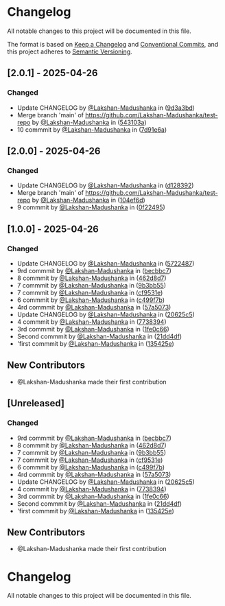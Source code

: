 # Changelog

All notable changes to this project will be documented in this file.

The format is based on [Keep a Changelog](https://keepachangelog.com/en/1.0.0/)
and [Conventional Commits](https://www.conventionalcommits.org/en/v1.0.0/),
and this project adheres to [Semantic Versioning](https://semver.org/spec/v2.0.0.html).

## [2.0.1] - 2025-04-26

### Changed
- Update CHANGELOG by [@Lakshan-Madushanka](https://github.com/Lakshan-Madushanka) in ([9d3a3bd](https://github.com/Lakshan-Madushanka/test-repo/commit/9d3a3bd9c8b815b4afddde94c1f17abde7760725))
- Merge branch 'main' of https://github.com/Lakshan-Madushanka/test-repo by [@Lakshan-Madushanka](https://github.com/Lakshan-Madushanka) in ([543103a](https://github.com/Lakshan-Madushanka/test-repo/commit/543103a38afd922176870f7990f759155d91ba2c))
- 10 commmit by [@Lakshan-Madushanka](https://github.com/Lakshan-Madushanka) in ([7d91e6a](https://github.com/Lakshan-Madushanka/test-repo/commit/7d91e6a89ebdf9056f52a458d433377e547c9452))

## [2.0.0] - 2025-04-26

### Changed
- Update CHANGELOG by [@Lakshan-Madushanka](https://github.com/Lakshan-Madushanka) in ([d128392](https://github.com/Lakshan-Madushanka/test-repo/commit/d12839261a91773d9e614a84d9f3a79822d1fc94))
- Merge branch 'main' of https://github.com/Lakshan-Madushanka/test-repo by [@Lakshan-Madushanka](https://github.com/Lakshan-Madushanka) in ([104ef6d](https://github.com/Lakshan-Madushanka/test-repo/commit/104ef6d76b0e0c617d3743ce2bd7230b23aae0e0))
- 9 commmit by [@Lakshan-Madushanka](https://github.com/Lakshan-Madushanka) in ([0f22495](https://github.com/Lakshan-Madushanka/test-repo/commit/0f22495c48d2e97b5176c31808b9f62c3950962b))

## [1.0.0] - 2025-04-26

### Changed
- Update CHANGELOG by [@Lakshan-Madushanka](https://github.com/Lakshan-Madushanka) in ([5722487](https://github.com/Lakshan-Madushanka/test-repo/commit/57224876beba6524a4f267c53ea28662c7d1dce7))
- 9rd commmit by [@Lakshan-Madushanka](https://github.com/Lakshan-Madushanka) in ([becbbc7](https://github.com/Lakshan-Madushanka/test-repo/commit/becbbc7f8417f48428f252b196e7ecb333f82c66))
- 8 commmit by [@Lakshan-Madushanka](https://github.com/Lakshan-Madushanka) in ([462d8d7](https://github.com/Lakshan-Madushanka/test-repo/commit/462d8d702f7d47274e6040b3f81d71f6f93ed2c0))
- 7 commmit by [@Lakshan-Madushanka](https://github.com/Lakshan-Madushanka) in ([9b3bb55](https://github.com/Lakshan-Madushanka/test-repo/commit/9b3bb558b4420c155deefa9c33f12896d830bce0))
- 7 commmit by [@Lakshan-Madushanka](https://github.com/Lakshan-Madushanka) in ([cf9531e](https://github.com/Lakshan-Madushanka/test-repo/commit/cf9531e58188a41b94f7dfb4ad245df32d128b31))
- 6 commmit by [@Lakshan-Madushanka](https://github.com/Lakshan-Madushanka) in ([c499f7b](https://github.com/Lakshan-Madushanka/test-repo/commit/c499f7b23331e763e702d57da422c51cc0488b21))
- 4rd commmit by [@Lakshan-Madushanka](https://github.com/Lakshan-Madushanka) in ([57a5073](https://github.com/Lakshan-Madushanka/test-repo/commit/57a5073ec6fba1e1de4dc0113fd7bb807d0f2881))
- Update CHANGELOG by [@Lakshan-Madushanka](https://github.com/Lakshan-Madushanka) in ([20625c5](https://github.com/Lakshan-Madushanka/test-repo/commit/20625c5522fe0edb76b0787d05cac4234b42ec87))
- 4 commmit by [@Lakshan-Madushanka](https://github.com/Lakshan-Madushanka) in ([7738394](https://github.com/Lakshan-Madushanka/test-repo/commit/77383940d89a5466656759cea8e2047abe056449))
- 3rd commmit by [@Lakshan-Madushanka](https://github.com/Lakshan-Madushanka) in ([1fe0c66](https://github.com/Lakshan-Madushanka/test-repo/commit/1fe0c66782b2c239f96f3d8d132489bd44efb598))
- Second commmit by [@Lakshan-Madushanka](https://github.com/Lakshan-Madushanka) in ([21dd4df](https://github.com/Lakshan-Madushanka/test-repo/commit/21dd4df11cb8d786f75c1a5b2ad0f0d6799cb086))
- 'first commmit by [@Lakshan-Madushanka](https://github.com/Lakshan-Madushanka) in ([135425e](https://github.com/Lakshan-Madushanka/test-repo/commit/135425e710c309fd3c975152c078b2450d40a779))

## New Contributors
* @Lakshan-Madushanka made their first contribution
## [Unreleased]

### Changed
- 9rd commmit by [@Lakshan-Madushanka](https://github.com/Lakshan-Madushanka) in ([becbbc7](https://github.com/Lakshan-Madushanka/test-repo/commit/becbbc7f8417f48428f252b196e7ecb333f82c66))
- 8 commmit by [@Lakshan-Madushanka](https://github.com/Lakshan-Madushanka) in ([462d8d7](https://github.com/Lakshan-Madushanka/test-repo/commit/462d8d702f7d47274e6040b3f81d71f6f93ed2c0))
- 7 commmit by [@Lakshan-Madushanka](https://github.com/Lakshan-Madushanka) in ([9b3bb55](https://github.com/Lakshan-Madushanka/test-repo/commit/9b3bb558b4420c155deefa9c33f12896d830bce0))
- 7 commmit by [@Lakshan-Madushanka](https://github.com/Lakshan-Madushanka) in ([cf9531e](https://github.com/Lakshan-Madushanka/test-repo/commit/cf9531e58188a41b94f7dfb4ad245df32d128b31))
- 6 commmit by [@Lakshan-Madushanka](https://github.com/Lakshan-Madushanka) in ([c499f7b](https://github.com/Lakshan-Madushanka/test-repo/commit/c499f7b23331e763e702d57da422c51cc0488b21))
- 4rd commmit by [@Lakshan-Madushanka](https://github.com/Lakshan-Madushanka) in ([57a5073](https://github.com/Lakshan-Madushanka/test-repo/commit/57a5073ec6fba1e1de4dc0113fd7bb807d0f2881))
- Update CHANGELOG by [@Lakshan-Madushanka](https://github.com/Lakshan-Madushanka) in ([20625c5](https://github.com/Lakshan-Madushanka/test-repo/commit/20625c5522fe0edb76b0787d05cac4234b42ec87))
- 4 commmit by [@Lakshan-Madushanka](https://github.com/Lakshan-Madushanka) in ([7738394](https://github.com/Lakshan-Madushanka/test-repo/commit/77383940d89a5466656759cea8e2047abe056449))
- 3rd commmit by [@Lakshan-Madushanka](https://github.com/Lakshan-Madushanka) in ([1fe0c66](https://github.com/Lakshan-Madushanka/test-repo/commit/1fe0c66782b2c239f96f3d8d132489bd44efb598))
- Second commmit by [@Lakshan-Madushanka](https://github.com/Lakshan-Madushanka) in ([21dd4df](https://github.com/Lakshan-Madushanka/test-repo/commit/21dd4df11cb8d786f75c1a5b2ad0f0d6799cb086))
- 'first commmit by [@Lakshan-Madushanka](https://github.com/Lakshan-Madushanka) in ([135425e](https://github.com/Lakshan-Madushanka/test-repo/commit/135425e710c309fd3c975152c078b2450d40a779))

## New Contributors
* @Lakshan-Madushanka made their first contribution
# Changelog

All notable changes to this project will be documented in this file.

